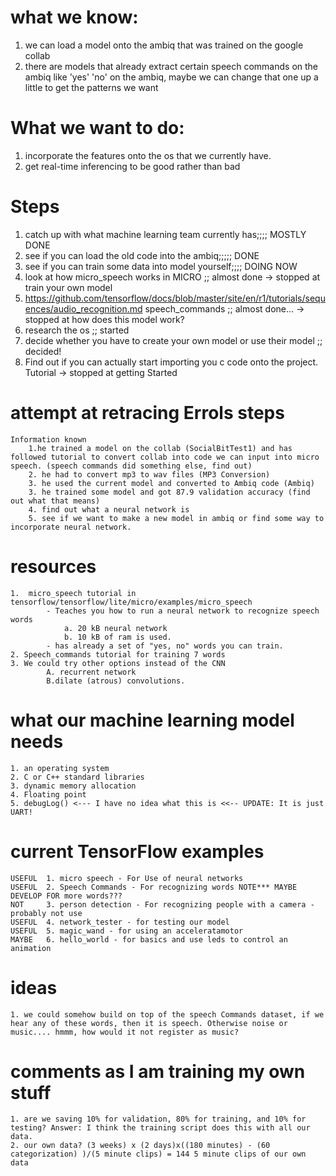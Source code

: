 # what we know:


1. we can load a model onto the ambiq that was trained on the google collab
2. there are models that already extract certain speech commands on the ambiq like 'yes' 'no' on the ambiq, maybe we can change that one up a little to get the patterns we want



# What we want to do:

1. incorporate the features onto the os that we currently have.
2. get real-time inferencing to be good rather than bad



# Steps

1. catch up with what machine learning team currently has;;;; MOSTLY DONE
2. see if you can load the old code into the ambiq;;;;; DONE
3. see if you can train some data into model yourself;;;; DOING NOW
4. look at how micro_speech works in MICRO ;; almost done -> stopped at train your own model 
5. https://github.com/tensorflow/docs/blob/master/site/en/r1/tutorials/sequences/audio_recognition.md speech_commands ;; almost done... -> stopped at how does this model work?
6. research the os  ;; started
7. decide whether you have to create your own model or use their model	;; decided!
8. Find out if you can actually start importing you c code onto the project. Tutorial -> stopped at getting Started

# attempt at retracing Errols steps

	Information known
		1.he trained a model on the collab (SocialBitTest1) and has followed tutorial to convert collab into code we can input into micro speech. (speech commands did something else, find out)
		2. he had to convert mp3 to wav files (MP3 Conversion) 
		3. he used the current model and converted to Ambiq code (Ambiq)
		3. he trained some model and got 87.9 validation accuracy (find out what that means)
		4. find out what a neural network is
		5. see if we want to make a new model in ambiq or find some way to incorporate neural network.


# resources 
	1.  micro_speech tutorial in tensorflow/tensorflow/lite/micro/examples/micro_speech
			- Teaches you how to run a neural network to recognize speech words
				a. 20 kB neural network
				b. 10 kB of ram is used.
			- has already a set of "yes, no" words you can train.
	2. Speech_commands tutorial for training 7 words
	3. We could try other options instead of the CNN
			A. recurrent network
			B.dilate (atrous) convolutions.




# what our machine learning model needs
	1. an operating system
	2. C or C++ standard libraries
	3. dynamic memory allocation
	4. Floating point
	5. debugLog() <--- I have no idea what this is <<-- UPDATE: It is just UART!

# current TensorFlow examples

	USEFUL	1. micro speech - For Use of neural networks
	USEFUL	2. Speech Commands - For recognizing words NOTE*** MAYBE DEVELOP FOR more words???
	NOT		3. person detection - For recognizing people with a camera - probably not use
	USEFUL	4. network_tester - for testing our model
	USEFUL	5. magic_wand - for using an acceleratamotor
	MAYBE 	6. hello_world - for basics and use leds to control an animation


# ideas
	1. we could somehow build on top of the speech Commands dataset, if we hear any of these words, then it is speech. Otherwise noise or music.... hmmm, how would it not register as music?

# comments as I am training my own stuff

	1. are we saving 10% for validation, 80% for training, and 10% for testing? Answer: I think the training script does this with all our data.
	2. our own data? (3 weeks) x (2 days)x((180 minutes) - (60 categorization) )/(5 minute clips) = 144 5 minute clips of our own data

